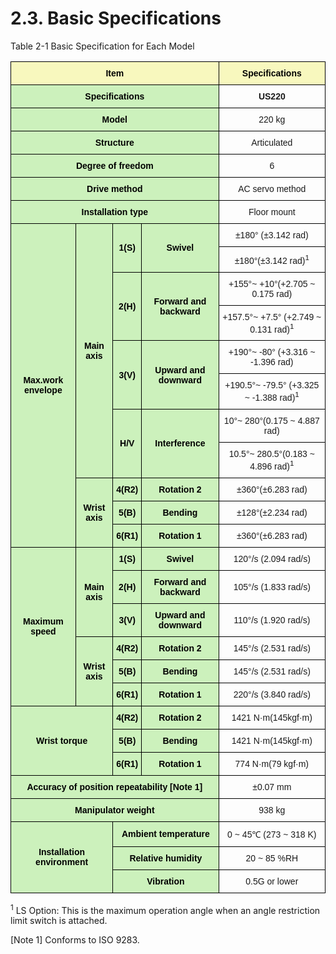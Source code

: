 ﻿# 2.3. Basic Specifications

Table 2-1 Basic Specification for Each Model

<style type="text/css">
.tg  {border-collapse:collapse;border-spacing:0;}
.tg td{border-color:black;border-style:solid;border-width:1px;font-family:Arial, sans-serif;font-size:14px;
  overflow:hidden;padding:10px 5px;word-break:normal;}
.tg th{border-color:black;border-style:solid;border-width:1px;font-family:Arial, sans-serif;font-size:14px;
  font-weight:normal;overflow:hidden;padding:10px 5px;word-break:normal;}
.tg .tg-pchv{font-weight:bold;text-align:center;vertical-align:middle}
.tg .tg-yhpm{background-color:#f8f8be;color:#000000;font-weight:bold;text-align:center;vertical-align:middle}
.tg .tg-lput{background-color:#ccf1bc;color:#000000;font-weight:bold;text-align:center;vertical-align:middle}
.tg .tg-qai4{text-align:center;vertical-align:middle}
</style>
<table class="tg">
<thead>
  <tr>
    <th class="tg-yhpm" colspan="4">Item</th>
    <th class="tg-yhpm">Specifications</th>
  </tr>
</thead>
<tbody>
  <tr>
    <td class="tg-lput" colspan="4">Specifications</td>
    <td class="tg-pchv">US220</td>
  </tr>
  <tr>
    <td class="tg-lput" colspan="4">Model</td>
    <td class="tg-qai4">220 kg</td>
  </tr>
  <tr>
    <td class="tg-lput" colspan="4">Structure</td>
    <td class="tg-qai4">Articulated</td>
  </tr>
  <tr>
    <td class="tg-lput" colspan="4">Degree of freedom</td>
    <td class="tg-qai4">6</td>
  </tr>
  <tr>
    <td class="tg-lput" colspan="4">Drive method</td>
    <td class="tg-qai4">AC servo method</td>
  </tr>
  <tr>
    <td class="tg-lput" colspan="4">Installation type</td>
    <td class="tg-qai4">Floor mount</td>
  </tr>
  <tr>
    <td class="tg-lput" rowspan="11">Max.work envelope</td>
    <td class="tg-lput" rowspan="8">Main axis</td>
    <td class="tg-lput" rowspan="2">1(S)</td>
    <td class="tg-lput" rowspan="2">Swivel</td>
    <td class="tg-qai4">±180° (±3.142 rad) </td>
  </tr>
  <tr>
    <td class="tg-qai4">±180°(±3.142 rad)<sup>1</sup></td>
  </tr>
  <tr>
    <td class="tg-lput" rowspan="2">2(H)</td>
    <td class="tg-lput" rowspan="2">Forward and backward</td>
    <td class="tg-qai4">+155°~ +10°(+2.705 ~ 0.175 rad)</td>
  </tr>
  <tr>
    <td class="tg-qai4">+157.5°~ +7.5° (+2.749 ~ 0.131 rad)<sup>1</sup></td>
  </tr>
  <tr>
    <td class="tg-lput" rowspan="2">3(V)</td>
    <td class="tg-lput" rowspan="2">Upward and downward</td>
    <td class="tg-qai4">+190°~ -80° (+3.316 ~ -1.396 rad)</td>
  </tr>
  <tr>
    <td class="tg-qai4">+190.5°~ -79.5° (+3.325 ~ -1.388 rad)<sup>1</sup></td>
  </tr>
  <tr>
    <td class="tg-lput" rowspan="2">H/V</td>
    <td class="tg-lput" rowspan="2">Interference</td>
    <td class="tg-qai4">10°~ 280°(0.175 ~ 4.887 rad)</td>
  </tr>
  <tr>
    <td class="tg-qai4">10.5°~ 280.5°(0.183 ~ 4.896 rad)<sup>1</sup></td>
  </tr>
  <tr>
    <td class="tg-lput" rowspan="3">Wrist axis</td>
    <td class="tg-lput">4(R2)</td>
    <td class="tg-lput">Rotation 2</td>
    <td class="tg-qai4">±360°(±6.283 rad)</td>
  </tr>
  <tr>
    <td class="tg-lput">5(B)</td>
    <td class="tg-lput">Bending</td>
    <td class="tg-qai4"> ±128°(±2.234 rad)</td>
  </tr>
  <tr>
    <td class="tg-lput">6(R1)</td>
    <td class="tg-lput">Rotation 1</td>
    <td class="tg-qai4">±360°(±6.283 rad)</td>
  </tr>
  <tr>
    <td class="tg-lput" rowspan="6">Maximum speed</td>
    <td class="tg-lput" rowspan="3">Main axis</td>
    <td class="tg-lput">1(S)</td>
    <td class="tg-lput">Swivel</td>
    <td class="tg-qai4">120°/s (2.094 rad/s)</td>
  </tr>
  <tr>
    <td class="tg-lput">2(H)</td>
    <td class="tg-lput">Forward and backward</td>
    <td class="tg-qai4">105°/s (1.833 rad/s)</td>
  </tr>
  <tr>
    <td class="tg-lput">3(V)</td>
    <td class="tg-lput">Upward and downward</td>
    <td class="tg-qai4">110°/s (1.920 rad/s)</td>
  </tr>
  <tr>
    <td class="tg-lput" rowspan="3">Wrist axis</td>
    <td class="tg-lput">4(R2)</td>
    <td class="tg-lput">Rotation 2</td>
    <td class="tg-qai4">145°/s (2.531 rad/s)</td>
  </tr>
  <tr>
    <td class="tg-lput">5(B)</td>
    <td class="tg-lput">Bending</td>
    <td class="tg-qai4">145°/s (2.531 rad/s)</td>
  </tr>
  <tr>
    <td class="tg-lput">6(R1)</td>
    <td class="tg-lput">Rotation 1</td>
    <td class="tg-qai4">220°/s (3.840 rad/s)</td>
  </tr>
  <tr>
    <td class="tg-lput" colspan="2" rowspan="3">Wrist torque</td>
    <td class="tg-lput">4(R2)</td>
    <td class="tg-lput">Rotation 2</td>
    <td class="tg-qai4">1421 N·m(145kgf·m)</td>
  </tr>
  <tr>
    <td class="tg-lput">5(B)</td>
    <td class="tg-lput">Bending</td>
    <td class="tg-qai4">1421 N·m(145kgf·m)</td>
  </tr>
  <tr>
    <td class="tg-lput">6(R1)</td>
    <td class="tg-lput">Rotation 1</td>
    <td class="tg-qai4">774 N·m(79 kgf·m)</td>
  </tr>
  <tr>
    <td class="tg-lput" colspan="4">Accuracy of position repeatability [Note 1]</td>
    <td class="tg-qai4">±0.07 mm</td>
  </tr>
  <tr>
    <td class="tg-lput" colspan="4">Manipulator weight</td>
    <td class="tg-qai4">938 kg</td>
  </tr>
  <tr>
    <td class="tg-lput" colspan="2" rowspan="3">Installation environment</td>
    <td class="tg-lput" colspan="2">Ambient temperature</td>
    <td class="tg-qai4">0 ~ 45℃ (273 ~ 318 K)</td>
  </tr>
  <tr>
    <td class="tg-lput" colspan="2">Relative humidity</td>
    <td class="tg-qai4">20 ~ 85 %RH</td>
  </tr>
  <tr>
    <td class="tg-lput" colspan="2">Vibration</td>
    <td class="tg-qai4">0.5G or lower</td>
  </tr>
</tbody>
</table>

<sup>1</sup> LS Option: This is the maximum operation angle when an angle restriction limit switch is attached.

[Note 1] Conforms to ISO 9283.